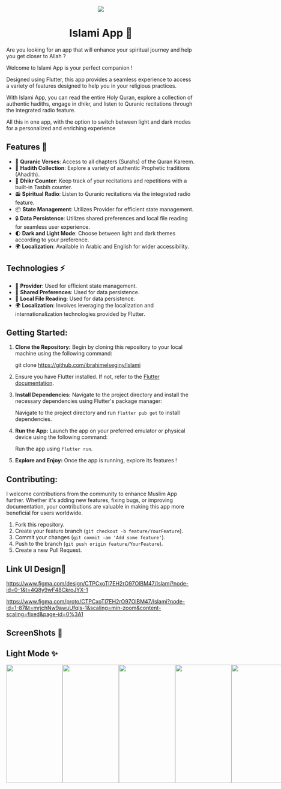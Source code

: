   <p align="center">
<img src="https://github.com/ibrahimelseginy/News/assets/160798019/977f3b41-ea8a-45a1-b9e8-534acd0d3d1f.png"
  </p>
 
<h1 align="center"> Islami App 🕌</h1>


Are you looking for an app that will enhance your spiritual journey and help you get closer to Allah  ?

Welcome to Islami App is your perfect companion  !

Designed using Flutter, this app provides a seamless experience to access a variety of features designed to help you in your religious practices.

With Islami App, you can read the entire Holy Quran, explore a collection of authentic hadiths, engage in dhikr, and listen to Quranic recitations through the integrated radio feature.

All this in one app, with the option to switch between light and dark modes for a personalized and enriching experience

## Features 🚀

- 📖 **Quranic Verses**: Access to all chapters (Surahs) of the Quran Kareem.
- 🕌 **Hadith Collection**: Explore a variety of authentic Prophetic traditions (Ahadith).
- 📿 **Dhikr Counter**: Keep track of your recitations and repetitions with a built-in Tasbih counter.
- 📻 **Spiritual Radio**: Listen to Quranic recitations via the integrated radio feature.
- 📦 **State Management**: Utilizes Provider for efficient state management.
- 🔒 **Data Persistence**: Utilizes shared preferences and local file reading for seamless user experience.
- 🌓 **Dark and Light Mode**: Choose between light and dark themes according to your preference.
- 🌍 **Localization**: Available in Arabic and English for wider accessibility.

## Technologies ⚡

- 🔄 **Provider**: Used for efficient state management.
- 💾 **Shared Preferences**: Used for data persistence.
- 📂 **Local File Reading**: Used for data persistence.
- 🌍 **Localization**: Involves leveraging the localization and internationalization technologies provided by Flutter.

## Getting Started:

1. **Clone the Repository:** Begin by cloning this repository to your local machine using the following command:
   
     git clone https://github.com/ibrahimelseginy/Islami

2.  Ensure you have Flutter installed. If not, refer to the [Flutter documentation](https://flutter.dev/docs/get-started/install).

3. **Install Dependencies:** Navigate to the project directory and install the necessary dependencies using Flutter's package manager:

   Navigate to the project directory and run `flutter pub get` to install dependencies.
   
3. **Run the App:** Launch the app on your preferred emulator or physical device using the following command:
 
      Run the app using `flutter run`.

4. **Explore and Enjoy:** Once the app is running, explore its features !  

## Contributing:
I welcome contributions from the community to enhance Muslim App further. Whether it's adding new features, fixing bugs, or improving documentation, your contributions are valuable in making this app more beneficial for users worldwide.

1. Fork this repository.
2. Create your feature branch (`git checkout -b feature/YourFeature`).
3. Commit your changes (`git commit -am 'Add some feature'`).
4. Push to the branch (`git push origin feature/YourFeature`).
5. Create a new Pull Request.

##  Link UI Design🔗

https://www.figma.com/design/CTPCxoTl7EH2rO97OlBM47/Islami?node-id=0-1&t=4Q8y9wF48CkroJYX-1

https://www.figma.com/proto/CTPCxoTl7EH2rO97OlBM47/Islami?node-id=1-87&t=mrjchNw9awuUfqls-1&scaling=min-zoom&content-scaling=fixed&page-id=0%3A1

## ScreenShots 📸  

## Light Mode ✨
<div style="display: flex; justify-content: space-between;">
<img src="https://i.postimg.cc/vHMM0jT9/346296464-7c8e5b48-e245-4c11-9fb5-f8a55c65dc11.jpg "  width="150" height="315">
<img src="https://i.postimg.cc/hP9vjTz8/photo-5-2025-02-04-04-49-37.jpg "  width="150" height="315">
<img src="https://i.postimg.cc/DfQ34g6z/photo-1-2025-02-04-04-49-37.jpg" width="150" height="315">
<img src="https://i.postimg.cc/KjLRRjD6/photo-4-2025-02-04-04-49-37.jpg " width="150" height="315">
<img src="https://i.postimg.cc/76JLWhd5/photo-6-2025-02-04-04-49-37.jpg " width="150" height="315">
<img src="https://i.postimg.cc/KcLz7KtV/photo-7-2025-02-04-04-49-37.jpg" width="150" height="315">

<div style="display: flex; justify-content: space-between; margin-top: 30px;">
<img src="https://github.com/ibrahimelseginy/Islami/assets/160798019/2b23aa4c-14aa-4b21-9569-5875be67eae3.png " width="150" height="315">
<img src="https://github.com/ibrahimelseginy/Islami/assets/160798019/7ec0576c-12dd-4960-897a-c785ed74258f.png " width="150" height="315">
</div>



## Dark Mode ✨
<div style="display: flex; justify-content: space-between; margin-top: 50px;">
 
<img src="https://github.com/ibrahimelseginy/Islami/assets/160798019/de8eeb1b-8242-48aa-98fb-863f3460d6b4.png " width="150" height="315">
<img src="https://github.com/ibrahimelseginy/Islami/assets/160798019/228476bd-2db5-4658-ba55-96a4fc205a30.png " width="150" height="315">
<img src="https://github.com/ibrahimelseginy/Islami/assets/160798019/005c21e7-bcc7-478f-9557-0b1bfac8f937.png " width="150" height="315">
<img src="https://github.com/ibrahimelseginy/Islami/assets/160798019/54b9ab1f-a725-4336-a0d7-4d6fda02420c.png " width="150" height="315">
<img src="https://github.com/ibrahimelseginy/Islami/assets/160798019/15cde50e-dbd3-4ba2-9506-bf8ad22de9ad.png " width="150" height="315"> 
</div>

<div style="display: flex; justify-content: space-between; margin-top: 30px;">
<img src="https://github.com/ibrahimelseginy/Islami/assets/160798019/a9e2226f-69e3-4bdd-92e5-3c1dec56308c.png " width="150" height="315">
<img src="https://github.com/ibrahimelseginy/Islami/assets/160798019/596f36cc-802b-4447-82c0-26cd071e638a.png " width="150" height="315">
</div>


<div>  Islami 🕌</div>  

https://github.com/ibrahimelseginy/Islami/assets/160798019/8c8ef9f3-245c-4301-826d-dd13add31208

## Credits 🙌


- Flutter: A powerful framework for building natively compiled applications for mobile, web, and desktop from a single codebase.
- Dart: The programming language used to build Flutter apps.

Thank you for checking out our Flutter Islami App Project  !

We hope you enjoy using it as much as we enjoyed building it .

Happy coding !🎉

---
May Islami App be a source of guidance and blessings for users. **JazakAllahu Khairan!** 🌟

